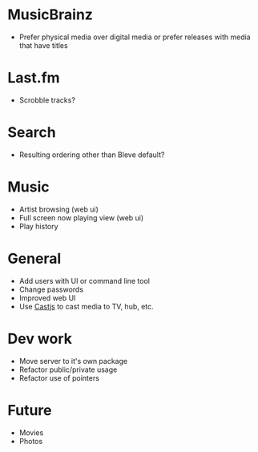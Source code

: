 # MusicBrainz

* Prefer physical media over digital media or prefer releases with media that have titles

# Last.fm

* Scrobble tracks?

# Search

* Resulting ordering other than Bleve default?

# Music

* Artist browsing (web ui)
* Full screen now playing view (web ui)
* Play history

# General

* Add users with UI or command line tool
* Change passwords
* Improved web UI
* Use [Castjs](https://github.com/Fenny/Castjs) to cast media to TV, hub, etc.

# Dev work

* Move server to it's own package
* Refactor public/private usage
* Refactor use of pointers

# Future

* Movies
* Photos
